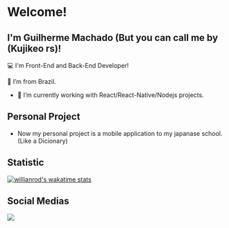 # Welcome!

## I'm Guilherme Machado (But you can call me by (Kujikeo rs)!

:computer: I'm Front-End and Back-End Developer!

:house_with_garden: I’m from Brazil.

- 🔭 I’m currently working with React/React-Native/Nodejs projects.

## Personal Project
- Now my personal project is a mobile application to my japanase school. (Like a Dicionary)

## Statistic
[![willianrod's wakatime stats](https://github-readme-stats.vercel.app/api/wakatime?username=kujikeo)](https://github.com/anuraghazra/github-readme-stats)

## Social Medias
<a href="https://www.linkedin.com/in/guilherme-machado-31839715b/" target="_blank"><img src="https://img.shields.io/badge/LinkedIn-0077B5?style=for-the-badge&logo=linkedin&logoColor=white" /> </a>


<!--

**Kujikeo/kujikeo** is a ✨ _special_ ✨ repository because its `README.md` (this file) appears on your GitHub profile.

Here are some ideas to get you started:

- 🔭 I’m currently working on ...
- 🌱 I’m currently learning ...
- 👯 I’m looking to collaborate on ...
- 🤔 I’m looking for help with ...
- 💬 Ask me about ...
- 📫 How to reach me: ...
- 😄 Pronouns: ...
- ⚡ Fun fact: ...
-->

